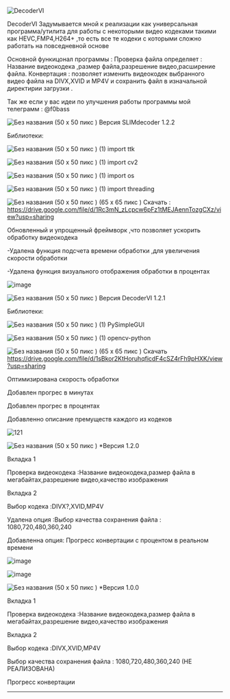 ![DecoderVI](https://github.com/fo0bas/coderVI1/assets/158994442/3718bc5c-c834-4965-b4af-c77044f1b53a)


DеcoderVI Задумывается мной к реализации как универсальная программа/утилита для работы с некоторыми видео кодеками такими как HEVC,FMP4,H264+ ,то есть все те кодеки с которыми сложно работать на повседневной основе 

Основной функицонал программы :
Проверка файла определяет : Название видеокодека ,размер файла,разрешение видео,расширение файла.
Конвертация : позволяет изменить видеокодек выбранного видео файла на DIVX,XVID и MP4V и сохранить файл в изначальной директирии загрузки .


Так же если у вас идеи по улучшения работы программы мой телеграмм : @f0bass








![Без названия (50 x 50 пикс )](https://github.com/fo0bas/coderVI1/assets/158994442/a5b66cc0-9fd6-40a4-8abf-80bb90c1ceaa)
Версия SLIMdecoder 1.2.2 

Библиотеки:

![Без названия (50 x 50 пикс ) (1)](https://github.com/fo0bas/coderVI1/assets/158994442/859a1243-fd10-4924-87b0-c4a4d494e80f)
import ttk

![Без названия (50 x 50 пикс ) (1)](https://github.com/fo0bas/coderVI1/assets/158994442/b1e17af3-88ca-4a60-8143-06bb3afb3a10)
import cv2

![Без названия (50 x 50 пикс ) (1)](https://github.com/fo0bas/coderVI1/assets/158994442/16a3c37a-e32c-4637-9087-0a235f7691f0)
import os

![Без названия (50 x 50 пикс ) (1)](https://github.com/fo0bas/coderVI1/assets/158994442/c84d1500-c6a5-401a-b645-a56c6463b3e8)
import threading

![Без названия (50 x 50 пикс ) (65 x 65 пикс )](https://github.com/fo0bas/coderVI1/assets/158994442/9574dab5-62e7-497f-8ac2-d827240bf083) Скачать : https://drive.google.com/file/d/1Rc3mN_zLcpcw6pFz1tMEJAennTozgCXz/view?usp=sharing



Обновленный и упрощенный фреймворк ,что позволяет ускорить обработку видеокодека 

-Удалена функция подсчета времени обработки ,для увеличения скорости обработки

-Удалена функция визуального отображения обработки в процентах 

![image](https://github.com/fo0bas/coderVI1/assets/158994442/84eecf9b-4bc5-475a-9bba-d78bf9d37416)






![Без названия (50 x 50 пикс )](https://github.com/fo0bas/coderVI1/assets/158994442/07c79b8c-6c66-4978-b4e4-6f46280659e7)
Версия DecoderVI 1.2.1




Библиотеки:

![Без названия (50 x 50 пикс ) (1)](https://github.com/fo0bas/coderVI1/assets/158994442/6b2148e9-0fef-4c83-ae8f-13314c387858)
PySimpleGUI

![Без названия (50 x 50 пикс ) (1)](https://github.com/fo0bas/coderVI1/assets/158994442/2b6aec52-d525-4f4f-8870-9e308ed91ab6)
opencv-python

![Без названия (50 x 50 пикс ) (65 x 65 пикс )](https://github.com/fo0bas/coderVI1/assets/158994442/162ea3e6-d1a0-4fde-9f50-aa81a2f15ee9) Скачать  https://drive.google.com/file/d/1sBkor2KtHoruhqficdF4cSZ4rFh9pHXK/view?usp=sharing













Оптимизирована скорость обработки 

Добавлен прогрес в минутах 

Добавлен прогрес в процентах 

Добавленно описание премуществ каждого из кодеков



![121](https://github.com/fo0bas/coderVI1/assets/158994442/b8fbb3e5-29a0-4404-aedf-e585cd525b7e)





![Без названия (50 x 50 пикс )](https://github.com/fo0bas/coderVI1/assets/158994442/04a7a3a7-7193-4959-b44a-1d473923324a)
*Версия 1.2.0
   
Вкладка 1

Проверка видеокодека :Название видеокодека,размер файла в мегабайтах,разрешение видео,качество изображения 

Вкладка 2 

Выбор кодека :DIVX?,XVID,MP4V 

Удалена опция :Выбор качества сохранения файла : 1080,720,480,360,240  

Добавленна опция: Прогресс конвертации с процентом в реальном времени 

![image](https://github.com/fo0bas/coderVI1/assets/158994442/ae2d632c-5f16-4876-849c-7b45f34a613e)

![image](https://github.com/fo0bas/coderVI1/assets/158994442/fd53267d-4db0-4ec4-b814-d9c4a21a50b0)






![Без названия (50 x 50 пикс )](https://github.com/fo0bas/coderVI1/assets/158994442/70fd99d8-073c-4f0d-a145-44504da5fbc4)
*Версия 1.0.0

   
Вкладка 1

Проверка видеокодека :Название видеокодека,размер файла в мегабайтах,разрешение видео,качество изображения 

Вкладка 2 

Выбор кодека :DIVX,XVID,MP4V 

Выбор качества сохранения файла : 1080,720,480,360,240  (НЕ РЕАЛИЗОВАНА)

Прогресс конвертации

_______________________________________________


 
   




                                 
